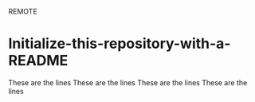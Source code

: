 REMOTE
# Initialize-this-repository-with-a-README
These are the lines
These are the lines
These are the lines
These are the lines
